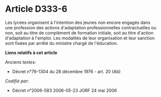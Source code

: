 # Article D333-6

Les lycées organisent à l'intention des jeunes non encore engagés dans une profession des actions d'adaptation
professionnelles contractuelles ou non, soit au titre de complément de formation initiale, soit au titre d'action
d'adaptation à l'emploi. Les modalités de leur organisation et leur sanction sont fixées par arrêté du ministre chargé de
l'éducation.

**Liens relatifs à cet article**

_Anciens textes_:

  - Décret n°76-1304 du 28 décembre 1976 - art. 20 (Ab)

_Codifié par_:

  - Décret n°2006-583 2006-05-23 JORF 24 mai 2006
